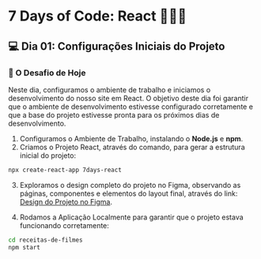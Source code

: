 # 7 Days of Code: React 🥗🍿🎥

## 💻 Dia 01: Configurações Iniciais do Projeto

### 🚀 O Desafio de Hoje

Neste dia, configuramos o ambiente de trabalho e iniciamos o desenvolvimento do nosso site em React. O objetivo deste dia foi garantir que o ambiente de desenvolvimento estivesse configurado corretamente e que a base do projeto estivesse pronta para os próximos dias de desenvolvimento.

1. Configuramos o Ambiente de Trabalho, instalando o **Node.js** e **npm**.
2. Criamos o Projeto React, através do comando, para gerar a estrutura inicial do projeto:
  ```bash
  npx create-react-app 7days-react
  ```
3. Exploramos o design completo do projeto no Figma, observando as páginas, componentes e elementos do layout final, através do link: [Design do Projeto no Figma](https://www.figma.com/design/Buj2B4Tw4AXUVaurjv80va/Untitled?node-id=0-1&t=byK1LpgHipbfM3ca-1).

4. Rodamos a Aplicação Localmente para garantir que o projeto estava funcionando corretamente:
  ```bash
  cd receitas-de-filmes
  npm start
  ```



